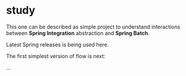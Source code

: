# study
This one can be described as simple project to understand interactions between **Spring Integration** abstraction and **Spring Batch**.

Latest Spring releases is being used here.

The first simplest version of flow is next:

...